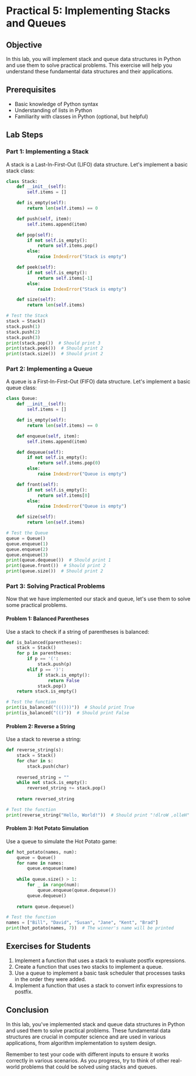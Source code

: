 # Practical 5: Implementing Stacks and Queues

## Objective
In this lab, you will implement stack and queue data structures in Python and use them to solve practical problems. This exercise will help you understand these fundamental data structures and their applications.

## Prerequisites
- Basic knowledge of Python syntax
- Understanding of lists in Python
- Familiarity with classes in Python (optional, but helpful)

## Lab Steps

### Part 1: Implementing a Stack

A stack is a Last-In-First-Out (LIFO) data structure. Let's implement a basic stack class:

```python
class Stack:
    def __init__(self):
        self.items = []

    def is_empty(self):
        return len(self.items) == 0

    def push(self, item):
        self.items.append(item)

    def pop(self):
        if not self.is_empty():
            return self.items.pop()
        else:
            raise IndexError("Stack is empty")

    def peek(self):
        if not self.is_empty():
            return self.items[-1]
        else:
            raise IndexError("Stack is empty")

    def size(self):
        return len(self.items)

# Test the Stack
stack = Stack()
stack.push(1)
stack.push(2)
stack.push(3)
print(stack.pop())  # Should print 3
print(stack.peek())  # Should print 2
print(stack.size())  # Should print 2
```

### Part 2: Implementing a Queue

A queue is a First-In-First-Out (FIFO) data structure. Let's implement a basic queue class:

```python
class Queue:
    def __init__(self):
        self.items = []

    def is_empty(self):
        return len(self.items) == 0

    def enqueue(self, item):
        self.items.append(item)

    def dequeue(self):
        if not self.is_empty():
            return self.items.pop(0)
        else:
            raise IndexError("Queue is empty")

    def front(self):
        if not self.is_empty():
            return self.items[0]
        else:
            raise IndexError("Queue is empty")

    def size(self):
        return len(self.items)

# Test the Queue
queue = Queue()
queue.enqueue(1)
queue.enqueue(2)
queue.enqueue(3)
print(queue.dequeue())  # Should print 1
print(queue.front())  # Should print 2
print(queue.size())  # Should print 2
```

### Part 3: Solving Practical Problems

Now that we have implemented our stack and queue, let's use them to solve some practical problems.

#### Problem 1: Balanced Parentheses

Use a stack to check if a string of parentheses is balanced:

```python
def is_balanced(parentheses):
    stack = Stack()
    for p in parentheses:
        if p == '(':
            stack.push(p)
        elif p == ')':
            if stack.is_empty():
                return False
            stack.pop()
    return stack.is_empty()

# Test the function
print(is_balanced("((()))"))  # Should print True
print(is_balanced("(()"))  # Should print False
```

#### Problem 2: Reverse a String

Use a stack to reverse a string:

```python
def reverse_string(s):
    stack = Stack()
    for char in s:
        stack.push(char)
    
    reversed_string = ""
    while not stack.is_empty():
        reversed_string += stack.pop()
    
    return reversed_string

# Test the function
print(reverse_string("Hello, World!"))  # Should print "!dlroW ,olleH"
```

#### Problem 3: Hot Potato Simulation

Use a queue to simulate the Hot Potato game:

```python
def hot_potato(names, num):
    queue = Queue()
    for name in names:
        queue.enqueue(name)
    
    while queue.size() > 1:
        for _ in range(num):
            queue.enqueue(queue.dequeue())
        queue.dequeue()
    
    return queue.dequeue()

# Test the function
names = ["Bill", "David", "Susan", "Jane", "Kent", "Brad"]
print(hot_potato(names, 7))  # The winner's name will be printed
```

## Exercises for Students

1. Implement a function that uses a stack to evaluate postfix expressions.
2. Create a function that uses two stacks to implement a queue.
3. Use a queue to implement a basic task scheduler that processes tasks in the order they were added.
4. Implement a function that uses a stack to convert infix expressions to postfix.

## Conclusion

In this lab, you've implemented stack and queue data structures in Python and used them to solve practical problems. These fundamental data structures are crucial in computer science and are used in various applications, from algorithm implementation to system design.

Remember to test your code with different inputs to ensure it works correctly in various scenarios. As you progress, try to think of other real-world problems that could be solved using stacks and queues.
